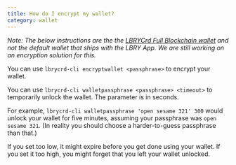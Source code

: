 ```yaml
---
title: How do I encrypt my wallet?
category: wallet
---
```

*Note: The below instructions are the the [LBRYCrd Full Blockchain wallet](https://github.com/lbryio/lbrycrd) and not the default wallet that ships with the LBRY App. We are still working on an encryption solution for this.*

You can use `lbrycrd-cli encryptwallet <passphrase>` to encrypt your wallet.

You can use `lbrycrd-cli walletpassphrase <passphrase> <timeout>` to temporarily unlock the wallet. The <timeout> parameter is in seconds.

For example, `lbrycrd-cli walletpassphrase 'open sesame 321' 300` would unlock your wallet for five minutes, assuming your passphrase was `open sesame 321`. (In reality you should choose a harder-to-guess passphrase than that.)

If you set <timeout> too low, it might expire before you get done using your wallet. If you set it too high, you might forget that you left your wallet unlocked.
